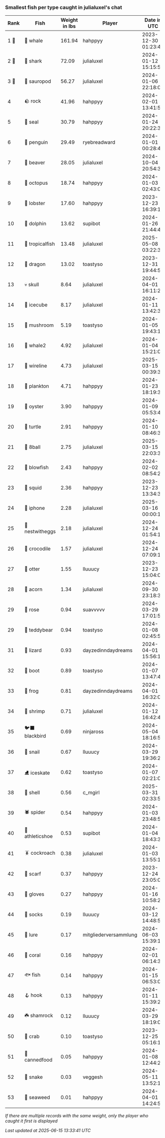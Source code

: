 ### Smallest fish per type caught in julialuxel's chat
| Rank | Fish | Weight in lbs | Player | Date in UTC |
|------|--------|-----------|---------|------|
| 1 🥇  | 🐳 whale | 161.94 | hahppyy | 2023-12-30 01:23:46 |
| 2 🥈  | 🦈 shark | 72.09 | julialuxel | 2024-01-12 15:15:53 |
| 3 🥉  | 🦕 sauropod | 56.27 | julialuxel | 2024-01-06 22:18:02 |
| 4  | 🪨 rock | 41.96 | hahppyy | 2024-02-01 13:41:58 |
| 5  | 🦭 seal | 30.79 | hahppyy | 2024-01-24 20:22:39 |
| 6  | 🐧 penguin | 29.49 | ryebreadward | 2024-01-01 00:28:42 |
| 7  | 🦫 beaver | 28.05 | julialuxel | 2024-10-04 20:54:33 |
| 8  | 🐙 octopus | 18.74 | hahppyy | 2024-01-03 02:43:01 |
| 9  | 🦞 lobster | 17.60 | hahppyy | 2023-12-23 16:39:19 |
| 10  | 🐬 dolphin | 13.62 | supibot | 2024-01-26 21:44:45 |
| 11  | 🐠 tropicalfish | 13.48 | julialuxel | 2025-05-08 03:22:34 |
| 12  | 🐉 dragon | 13.02 | toastyso | 2023-12-31 19:44:56 |
| 13  | 💀 skull | 8.64 | julialuxel | 2024-04-01 16:11:26 |
| 14  | 🧊 icecube | 8.17 | julialuxel | 2024-01-11 13:42:35 |
| 15  | 🍄 mushroom | 5.19 | toastyso | 2024-01-05 19:43:14 |
| 16  | 🐋 whale2 | 4.92 | julialuxel | 2024-01-04 15:21:05 |
| 17  | 🧵 wireline | 4.73 | julialuxel | 2025-03-15 00:39:39 |
| 18  | 🦠 plankton | 4.71 | hahppyy | 2024-01-23 18:19:34 |
| 19  | 🦪 oyster | 3.90 | hahppyy | 2024-01-09 05:53:49 |
| 20  | 🐢 turtle | 2.91 | hahppyy | 2024-01-10 08:46:31 |
| 21  | 🎱 8ball | 2.75 | julialuxel | 2025-03-15 22:03:38 |
| 22  | 🐡 blowfish | 2.43 | hahppyy | 2024-02-02 08:54:22 |
| 23  | 🦑 squid | 2.36 | hahppyy | 2023-12-23 13:34:32 |
| 24  | 📱 iphone | 2.28 | julialuxel | 2025-03-16 00:00:13 |
| 25  | 🪺 nestwitheggs | 2.18 | julialuxel | 2024-12-24 01:54:16 |
| 26  | 🐊 crocodile | 1.57 | julialuxel | 2024-12-24 07:09:10 |
| 27  | 🦦 otter | 1.55 | lluuucy | 2023-12-23 15:04:03 |
| 28  | 🌰 acorn | 1.34 | julialuxel | 2024-09-30 23:18:34 |
| 29  | 🌹 rose | 0.94 | suavvvvv | 2024-03-29 17:01:59 |
| 29  | 🧸 teddybear | 0.94 | toastyso | 2024-01-08 02:45:55 |
| 31  | 🦎 lizard | 0.93 | dayzedinndaydreams | 2024-04-01 15:56:16 |
| 32  | 👢 boot | 0.89 | toastyso | 2024-01-07 13:47:48 |
| 33  | 🐸 frog | 0.81 | dayzedinndaydreams | 2024-04-01 16:32:08 |
| 34  | 🦐 shrimp | 0.71 | julialuxel | 2024-01-12 16:42:48 |
| 35  | 🐦‍⬛ blackbird | 0.69 | ninjaross | 2024-05-04 18:16:52 |
| 36  | 🐌 snail | 0.67 | lluuucy | 2024-03-29 19:36:29 |
| 37  | ⛸️ iceskate | 0.62 | toastyso | 2024-01-07 02:21:01 |
| 38  | 🐚 shell | 0.56 | c_mgirl | 2025-03-31 02:33:51 |
| 39  | 🕷️ spider | 0.54 | hahppyy | 2024-01-03 23:48:54 |
| 40  | 👟 athleticshoe | 0.53 | supibot | 2024-01-04 18:43:39 |
| 41  | 🪳 cockroach | 0.38 | julialuxel | 2024-01-03 13:55:10 |
| 42  | 🧣 scarf | 0.37 | hahppyy | 2023-12-24 23:05:05 |
| 43  | 🧤 gloves | 0.27 | hahppyy | 2024-01-16 10:58:25 |
| 44  | 🧦 socks | 0.19 | lluuucy | 2024-03-12 14:48:51 |
| 45  | 🎏 lure | 0.17 | mitgliederversammlung | 2024-06-03 15:39:18 |
| 46  | 🪸 coral | 0.16 | hahppyy | 2024-02-01 06:14:37 |
| 47  | 🐟 fish | 0.14 | hahppyy | 2024-01-15 06:53:09 |
| 48  | 🪝 hook | 0.13 | hahppyy | 2024-01-11 15:39:26 |
| 49  | ☘️ shamrock | 0.12 | lluuucy | 2024-03-29 18:19:02 |
| 50  | 🦀 crab | 0.10 | toastyso | 2023-12-25 05:16:13 |
| 51  | 🥫 cannedfood | 0.05 | hahppyy | 2024-01-08 12:44:21 |
| 52  | 🐍 snake | 0.03 | veggesh | 2024-05-11 13:52:11 |
| 53  | 🌿 seaweed | 0.01 | hahppyy | 2024-04-01 14:24:57 |

_If there are multiple records with the same weight, only the player who caught it first is displayed_

_Last updated at 2025-06-15 13:33:41 UTC_